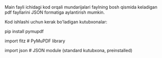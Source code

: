  Main fayli ichidagi kod orqali mundarijalari faylning bosh qismida keladigan pdf fayllarini JSON formatiga aylantirish mumkin.

Kod ishlashi  uchun kerak bo'ladigan kutubxonalar:

pip install pymupdf
  
import fitz  # PyMuPDF library

import json  # JSON module (standard kutubxona, preinstalled)

